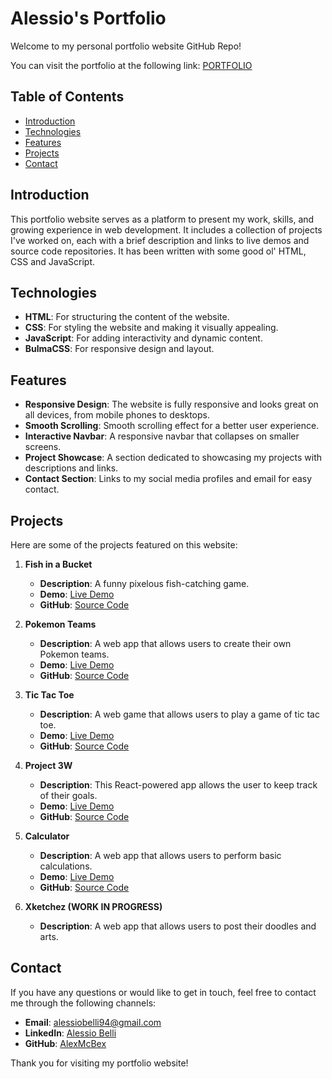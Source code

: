# Alessio's Portfolio

Welcome to my personal portfolio website GitHub Repo!

You can visit the portfolio at the following link: [PORTFOLIO](https://alexmcbex.github.io/portfolio)

## Table of Contents

- [Introduction](#introduction)
- [Technologies](#technologies)
- [Features](#features)
- [Projects](#projects)
- [Contact](#contact)

## Introduction

This portfolio website serves as a platform to present my work, skills, and growing experience in web development. It includes a collection of projects I've worked on, each with a brief description and links to live demos and source code repositories. It has been written with some good ol' HTML, CSS and JavaScript.

## Technologies

- **HTML**: For structuring the content of the website.
- **CSS**: For styling the website and making it visually appealing.
- **JavaScript**: For adding interactivity and dynamic content.
- **BulmaCSS**: For responsive design and layout.

## Features

- **Responsive Design**: The website is fully responsive and looks great on all devices, from mobile phones to desktops.
- **Smooth Scrolling**: Smooth scrolling effect for a better user experience.
- **Interactive Navbar**: A responsive navbar that collapses on smaller screens.
- **Project Showcase**: A section dedicated to showcasing my projects with descriptions and links.
- **Contact Section**: Links to my social media profiles and email for easy contact.

## Projects

Here are some of the projects featured on this website:

1. **Fish in a Bucket**
   - **Description**: A funny pixelous fish-catching game.
   - **Demo**: [Live Demo](https://fishinabucket.netlify.app/)
   - **GitHub**: [Source Code](https://github.com/AlexMcBex/Fish-in-a-Bucket---Project-1)

2. **Pokemon Teams**
   - **Description**: A web app that allows users to create their own Pokemon teams.
   - **Demo**: [Live Demo](https://pokemonteams.fly.dev/)
   - **GitHub**: [Source Code](https://github.com/AlexMcBex/PokemonTeams_Project-2)

3. **Tic Tac Toe**
   - **Description**: A web game that allows users to play a game of tic tac toe.
   - **Demo**: [Live Demo](https://alexmcbex.github.io/TicTacToeProject-0/)
   - **GitHub**: [Source Code](https://github.com/AlexMcBex/TicTacToeProject-0)

4. **Project 3W**
   - **Description**: This React-powered app allows the user to keep track of their goals.
   - **Demo**: [Live Demo](https://project-3w.netlify.app/)
   - **GitHub**: [Source Code](https://github.com/AlexMcBex/Project3-client)

5. **Calculator**
   - **Description**: A web app that allows users to perform basic calculations.
   - **Demo**: [Live Demo](https://alexmcbex.github.io/Calculator-App/)
   - **GitHub**: [Source Code](https://github.com/AlexMcBex/Calculator-App)

6. **Xketchez (WORK IN PROGRESS)**
   - **Description**: A web app that allows users to post their doodles and arts.


## Contact

If you have any questions or would like to get in touch, feel free to contact me through the following channels:

- **Email**: [alessiobelli94@gmail.com](mailto:alessiobelli94@gmail.com)
- **LinkedIn**: [Alessio Belli](https://www.linkedin.com/in/alessio-belli/)
- **GitHub**: [AlexMcBex](https://github.com/AlexMcBex)

Thank you for visiting my portfolio website!
